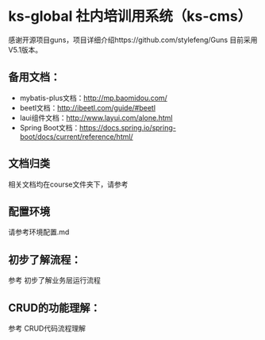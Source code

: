 
# ks-global 社内培训用系统（ks-cms）
感谢开源项目guns，项目详细介绍https://github.com/stylefeng/Guns 目前采用V5.1版本。

## 备用文档：
* mybatis-plus文档：http://mp.baomidou.com/
* beetl文档：http://ibeetl.com/guide/#beetl
* laui组件文档：http://www.layui.com/alone.html
* Spring Boot文档：https://docs.spring.io/spring-boot/docs/current/reference/html/

## 文档归类
相关文档均在course文件夹下，请参考

## 配置环境
请参考环境配置.md

## 初步了解流程：
参考 初步了解业务层运行流程

## CRUD的功能理解：
参考 CRUD代码流程理解







